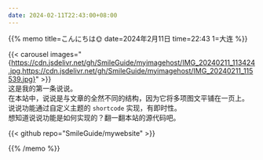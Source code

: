 ```yaml
---
date: 2024-02-11T22:43:00+08:00
---
```

{{% memo title=こんにちは🌞 date=2024年2月11日 time=22:43 1=大连 %}}  

{{< carousel images="{https://cdn.jsdelivr.net/gh/SmileGuide/myimagehost/IMG_20240211_113424.jpg,https://cdn.jsdelivr.net/gh/SmileGuide/myimagehost/IMG_20240211_115539.jpg}" >}}  
这是我的第一条说说。  
在本站中，说说是与文章的全然不同的结构，因为它将多项图文平铺在一页上。  
说说功能通过自定义主题的 `shortcode` 实现，有即时性。  
想知道说说功能是如何实现的？翻一翻本站的源代码吧。

{{< github repo="SmileGuide/mywebsite" >}}

{{% /memo %}}